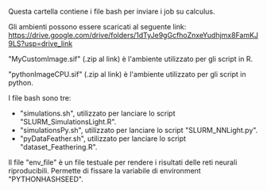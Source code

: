 Questa cartella contiene i file bash per inviare i job su calculus.

Gli ambienti possono essere scaricati al seguente link: https://drive.google.com/drive/folders/1dTyJe9gGcfhoZnxeYudhjmx8FamKJ9LS?usp=drive_link


"MyCustomImage.sif" (.zip al link) è l'ambiente utilizzato per gli script in R.

"pythonImageCPU.sif" (.zip al link) è l'ambiente utilizzato per gli script in python.

I file bash sono tre:
- "simulations.sh", utilizzato per lanciare lo script "SLURM_SimulationsLight.R".
- "simulationsPy.sh", utilizzato per lanciare lo script "SLURM_NNLight.py".
- "pyDataFeather.sh", utilizzato per lanciare lo script "dataset_Feathering.R".

Il file "env_file" è un file testuale per rendere i risultati delle reti neurali riproducibili. Permette di fissare la variabile di environment "PYTHONHASHSEED".
